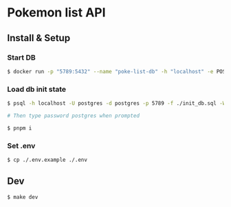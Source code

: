 # Pokemon list API

## Install & Setup

### Start DB

```sh
$ docker run -p "5789:5432" --name "poke-list-db" -h "localhost" -e POSTGRES_PASSWORD="postgres" -e POSTGRES_USER="postgres" -e POSTGRES_DB="postgres" -d postgres:15.4
```

### Load db init state

```sh
$ psql -h localhost -U postgres -d postgres -p 5789 -f ./init_db.sql -W

# Then type password postgres when prompted
```

```sh
$ pnpm i
```

### Set .env

```sh
$ cp ./.env.example ./.env
```

## Dev

```sh
$ make dev
```
